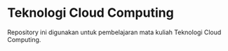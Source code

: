 # Teknologi Cloud Computing

Repository ini digunakan untuk pembelajaran mata kuliah Teknologi Cloud Computing.
